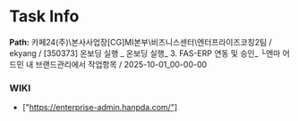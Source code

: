 # Task Info

**Path:** 카페24(주)\본사사업장\[CG]MI본부\비즈니스센터\엔터프라이즈코칭2팀 / ekyang / [350373] 온보딩 실행 _ 온보딩 실행_ 3. FAS-ERP 연동 및 승인_ └엔마 어드민 내 브랜드관리에서 작업항목 / 2025-10-01_00-00-00

### WIKI
- ["https://enterprise-admin.hanpda.com/"]

